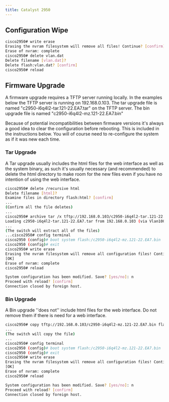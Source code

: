 ```yaml
---
title: Catalyst 2950
---
```


## Configuration Wipe

```sh
cisco2950# write erase
Erasing the nvram filesystem will remove all files! Continue? [confirm]y[OK]
Erase of nvram: complete
cisco2950# delete vlan.dat
Delete filename [vlan.dat]? 
Delete flash:vlan.dat? [confirm]
cisco2950# reload
```

## Firmware Upgrade

A firmware upgrade requires a TFTP server running locally. In the examples
below the TFTP server is running on 192.168.0.103. The tar upgrade file is
named "c2950-i6q4l2-tar.121-22.EA7.tar" on the TFTP server. The bin upgrade
file is named "c2950-i6q4l2-mz.121-22.EA7.bin"

Because of potential incompatibilities between firmware versions it's always a
good idea to clear the configuration before rebooting. This is included in the
instructions below. You will of course need to re-configure the system as if it
was new each time.

### Tar Upgrade

A Tar upgrade usually includes the html files for the web interface as well as
the system binary, as such it's usually necessary (and recommended) to delete
the html directory to make room for the new files even if you have no intention
of using the web interface.

```sh
cisco2950# delete /recursive html
Delete filename [html]? 
Examine files in directory flash:html? [confirm]
...
(Confirm all the file deletes)
...
cisco2950# archive tar /x tftp://192.168.0.103/c2950-i6q4l2-tar.121-22.EA7.tar flash:
Loading c2950-i6q4l2-tar.121-22.EA7.tar from 192.168.0.103 (via Vlan100):
...
(The switch will extract all of the files)
...cisco2950# config terminal
cisco2950 (config)# boot system flash:/c2950-i6q4l2-mz.121-22.EA7.bin
cisco2950 (config)# exit
cisco2950# write erase
Erasing the nvram filesystem will remove all configuration files! Continue? [confirm]
[OK]
Erase of nvram: complete
cisco2950# reload

System configuration has been modified. Save? [yes/no]: n
Proceed with reload? [confirm]
Connection closed by foreign host.
```

### Bin Upgrade

A Bin upgrade ''does not'' include html files for the web interface. Do not
remove them if there is need for a web interface.

```sh
cisco2950# copy tftp://192.168.0.103/c2950-i6q4l2-mz.121-22.EA7.bin flash:
...
(The switch will copy the file)
...
cisco2950# config terminal
cisco2950 (config)# boot system flash:/c2950-i6q4l2-mz.121-22.EA7.bin
cisco2950 (config)# exit
cisco2950# write erase
Erasing the nvram filesystem will remove all configuration files! Continue? [confirm]
[OK]
Erase of nvram: complete
cisco2950# reload

System configuration has been modified. Save? [yes/no]: n
Proceed with reload? [confirm]
Connection closed by foreign host.
```

